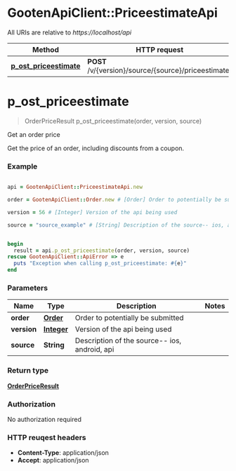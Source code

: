 # GootenApiClient::PriceestimateApi

All URIs are relative to *https://localhost/api*

Method | HTTP request | Description
------------- | ------------- | -------------
[**p_ost_priceestimate**](PriceestimateApi.md#p_ost_priceestimate) | **POST** /v/{version}/source/{source}/priceestimate/ | Get an order price




# **p_ost_priceestimate**
> OrderPriceResult p_ost_priceestimate(order, version, source)

Get an order price

Get the price of an order, including discounts from a coupon.

### Example
```ruby

api = GootenApiClient::PriceestimateApi.new

order = GootenApiClient::Order.new # [Order] Order to potentially be submitted

version = 56 # [Integer] Version of the api being used

source = "source_example" # [String] Description of the source-- ios, android, api


begin
  result = api.p_ost_priceestimate(order, version, source)
rescue GootenApiClient::ApiError => e
  puts "Exception when calling p_ost_priceestimate: #{e}"
end
```

### Parameters

Name | Type | Description  | Notes
------------- | ------------- | ------------- | -------------
 **order** | [**Order**](Order.md)| Order to potentially be submitted | 
 **version** | [**Integer**](.md)| Version of the api being used | 
 **source** | **String**| Description of the source-- ios, android, api | 


### Return type

[**OrderPriceResult**](OrderPriceResult.md)

### Authorization

No authorization required

### HTTP reuqest headers

 - **Content-Type**: application/json
 - **Accept**: application/json





